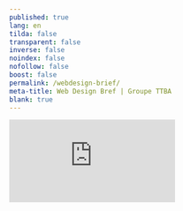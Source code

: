```yaml
---
published: true
lang: en
tilda: false
transparent: false
inverse: false
noindex: false
nofollow: false
boost: false
permalink: /webdesign-brief/
meta-title: Web Design Bref | Groupe TTBA
blank: true
---
```

<iframe src="https://docs.google.com/forms/d/1lj03H3KkvhRNzuH2Sfg30Q0B5PfzUcr70STXUVS-jzw/edit?usp=sharing/viewform?embedded=true" frameborder="0" marginheight="0" marginwidth="0" class="brief">Loading...</iframe>


<style type="text/css">
.page--blank {
	overflow: hidden;
}

.site-content .brief {
	border: none;
	height: 100vh;
	width: 100%;
}
</style>
<script></script>
